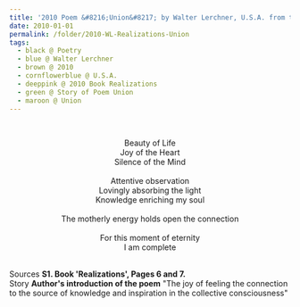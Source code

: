 ```yaml
---
title: '2010 Poem &#8216;Union&#8217; by Walter Lerchner, U.S.A. from the Book &#8216;Realizations&#8217;, Pages 6 and 7'
date: 2010-01-01
permalink: /folder/2010-WL-Realizations-Union
tags:
  - black @ Poetry
  - blue @ Walter Lerchner
  - brown @ 2010
  - cornflowerblue @ U.S.A.
  - deeppink @ 2010 Book Realizations
  - green @ Story of Poem Union
  - maroon @ Union
---
```


<br>

<p style="text-align:center;">
Beauty of Life<br>
Joy of the Heart<br>
Silence of the Mind<br>
<br>
Attentive observation<br>
Lovingly absorbing the light<br>
Knowledge enriching my soul<br>
<br>
The motherly energy holds open the connection<br>
<br>
For this moment of eternity<br>
I am complete
</p>

<br>

<wave-list>
<list-title color="DarkSeaGreen" width="40">Sources</list-title>
  <list-item color="BlanchedAlmond"  width="285"><b> S1. Book 'Realizations', Pages 6 and 7.</b></list-item>
</wave-list>

<br>

<wave-list>
<list-title color="DarkSeaGreen" width="25">Story</list-title>
  <list-item color="BlanchedAlmond"  width="280"><b>Author's introduction of the poem</b> "The joy of feeling the connection to the source of knowledge and inspiration in the collective consciousness"</list-item>
</wave-list>